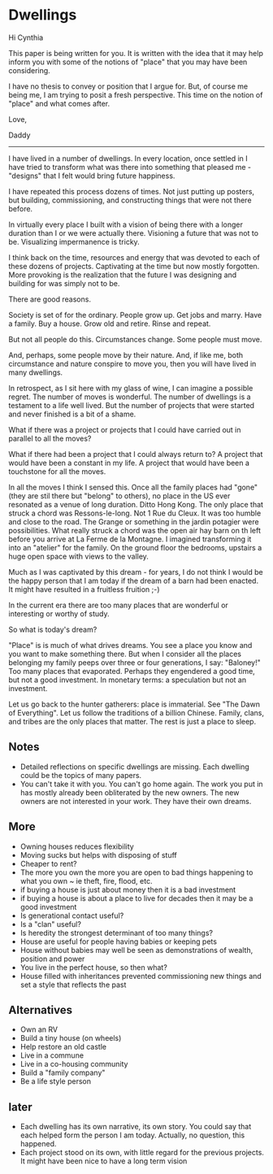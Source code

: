 # Dwellings

Hi Cynthia

This paper is being written for you. It is written with the idea that it may help inform you with some of the notions of "place" that you may have been considering.

I have no thesis to convey or position that I argue for. But, of course me being me, I am trying to posit a fresh perspective. This time on the notion of "place" and what comes after.

Love,

Daddy

***

I have lived in a number of dwellings. In every location, once settled in I have tried to transform what was there into something that pleased me - "designs" that I felt would bring future happiness.

I have repeated this process dozens of times. Not just putting up posters, but building, commissioning, and constructing things that were not there before.

In virtually every place I built with a vision of being there with a longer duration than I or we were actually there. Visioning a future that was not to be. Visualizing impermanence is tricky.

I think back on the time, resources and energy that was devoted to each of these dozens of projects. Captivating at the time but now mostly forgotten. More provoking is the realization that the future I was designing and building for was simply not to be.

There are good reasons.

Society is set of for the ordinary. People grow up. Get jobs and marry. Have a family. Buy a house. Grow old and retire. Rinse and repeat.

But not all people do this. Circumstances change. Some people must move.

And, perhaps, some people move by their nature. And, if like me, both circumstance and nature conspire to move you, then you will have lived in many dwellings.

In retrospect, as I sit here with my glass of wine, I can imagine a possible regret. The number of moves is wonderful. The number of dwellings is a testament to a life well lived. But the number of projects that were started and never finished is a bit of a shame.

What if there was a project or projects that I could have carried out in parallel to all the moves?

What if there had been a project that I could always return to? A project that would have been a constant in my life. A project that would have been a touchstone for all the moves.

In all the moves I think I sensed this. Once all the family places had "gone" (they are stil there but "belong" to others), no place in the US ever resonated as a venue of long duration. Ditto Hong Kong. The only place that struck a chord was Ressons-le-long. Not 1 Rue du Cleux. It was too humble and close to the road. The Grange or something in the jardin potagier were possibilities. What really struck a chord was the open air hay barn on th left before you arrive at La Ferme de la Montagne. I imagined transforming it into an "atelier" for the family. On the ground floor the bedrooms, upstairs a huge open space with views to the valley.

Much as I was captivated by this dream - for years, I do not think I would be the happy person that I am today if the dream of a barn had been enacted. It might have resulted in a fruitless fruition ;-)

In the current era there are too many places that are wonderful or interesting or worthy of study.

So what is today's dream?

"Place" is is much of what drives dreams. You see a place you know and you want to make something there. But when I consider all the places belonging my family peeps over three or four generations, I say: "Baloney!" Too many places that evaporated. Perhaps they engendered a good time, but not a good investment. In monetary terms: a speculation but not an investment.

Let us go back to the hunter gatherers: place is immaterial. See "The Dawn of Everything". Let us follow the traditions of a billion Chinese. Family, clans, and tribes are the only places that matter. The rest is just a place to sleep.

## Notes

* Detailed reflections on specific dwellings are missing. Each dwelling could be the topics of many papers.
* You can't take it with you. You can't go home again. The work you put in has mostly already been obliterated by the new owners. The new owners are not interested in your work. They have their own dreams.

## More

* Owning houses reduces flexibility
* Moving sucks but helps with disposing of stuff
* Cheaper to rent?
* The more you own the more you are open to bad things happening to what you own ~ ie theft, fire, flood, etc.
* if buying a house is just about money then it is a bad investment
* if buying a house is about a place to live for decades then it may be a good investment
* Is generational contact useful?
* Is a "clan" useful?
* Is heredity the strongest determinant of too many things?
* House are useful for people having babies or keeping pets
* House without babies may well be seen as demonstrations of wealth, position and power
* You live in the perfect house, so then what?
* House filled with inheritances prevented commissioning new things and set a style that reflects the past

## Alternatives

* Own an RV
* Build a tiny house (on wheels)
* Help restore an old castle
* Live in a commune
* Live in a co-housing community
* Build a "family company"
* Be a life style person

## later

* Each dwelling has its own narrative, its own story. You could say that each helped form the person I am today. Actually, no question, this happened.
* Each project stood on its own, with little regard for the previous projects. It might have been nice to have a long term vision

